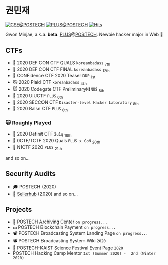 권민재
===
[![CSE@POSTECH](https://img.shields.io/badge/Computer%20Science%20&%20Engineering-POSTECH-c80150)](https://cse.postech.ac.kr)
[![PLUS@POSTECH](https://img.shields.io/badge/PLUS-POSTECH-000000)](https://plus.or.kr)
[![Hits](https://hits.seeyoufarm.com/api/count/incr/badge.svg?url=https%3A%2F%2Fgithub.com%2Fbeta-lux&count_bg=%235200FF&title_bg=%23555555&icon=instacart.svg&icon_color=%23E7E7E7&title=hits&edge_flat=false)](https://hits.seeyoufarm.com)

Gwon Minjae, a.k.a. **beta**. [PLUS](https://plus.or.kr)@[POSTECH](https://postech.ac.kr).
Newbie hacker major in Web 🥴
<!--
[![beta's github stats](https://github-readme-stats.vercel.app/api?username=beta-lux)](https://github.com/anuraghazra/github-readme-stats)
-->

## CTFs
- 🐻 2020 DEF CON CTF QUALS `koreanbadass` <sub>7th</sub>
- 🐼 2020 DEF CON CTF FINAL `koreanbadass` <sub>12th</sub>
- 🐶 CONFidence CTF 2020 Teaser `DDP` <sub>1st</sub>
- 🐱 2020 Plaid CTF `koreanbadass` <sub>4th</sub>
- 🐭 2020 Codegate CTF Preliminary`MINUS` <sub>8th</sub>
- 🦊 2020 UIUCTF `PLUS` <sub>6th</sub>
- 🐨 2020 SECCON CTF `Disaster-level Hacker Laboratory` <sub>8th</sub>
- 🐯 2020 Balsn CTF `PLUS` <sub>8th</sub>

### 🙀 Roughly Played
- 🐹 2020 Definit CTF `2u1q` <sub>18th</sub>
- 🐰 0CTF/TCTF 2020 Quals `PLUS x GoN` <sub>20th</sub>
- 🐥 N1CTF 2020 `PLUS` <sub>21th</sub>

and so on...


## Security Audits
- 🎓 POSTECH (2020)
- 🛒 [Sellerhub](https://sellerhub.co.kr/) (2020)
and so on...


## Projects
- 💾 POSTECH Archiving Center `on progress...`
- 💵 POSTECH Blockchain Payment `on progress...`
- 📽 POSTECH Broadcasting System Landing Page `on progress...`
- 📽 POSTECH Broadcasting System Wiki `2020`
- 🎉 POSTECH-KAIST Science Festival Event Page `2020`
- POSTECH Hacking Camp Mentor `1st (Summer 2020) -  2nd (Winter 2020)`


<!--
**beta-lux/beta-lux** is a ✨ _special_ ✨ repository because its `README.md` (this file) appears on your GitHub profile.

Here are some ideas to get you started:

- 🔭 I’m currently working on ...
- 🌱 I’m currently learning ...
- 👯 I’m looking to collaborate on ...
- 🤔 I’m looking for help with ...
- 💬 Ask me about ...
- 📫 How to reach me: ...
- 😄 Pronouns: ...
- ⚡ Fun fact: ...
-->
